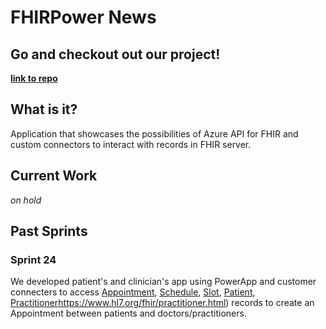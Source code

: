 # FHIRPower News

## Go and checkout out our project!
[**link to repo**](https://github.com/microsoft/FHIRPower)

## What is it?

Application that showcases the possibilities of Azure API for FHIR and custom connectors to interact with records in FHIR server.

## Current Work

*on hold*

## Past Sprints

### Sprint 24

We developed patient's and clinician's app using PowerApp and customer connecters to access [Appointment](https://www.hl7.org/fhir/appointment.html), [Schedule](https://www.hl7.org/fhir/schedule.html), [Slot](https://www.hl7.org/fhir/slot.html), [Patient](https://www.hl7.org/fhir/patient.html), [Practitioner]()https://www.hl7.org/fhir/practitioner.html) records to create an Appointment between patients and doctors/practitioners.



